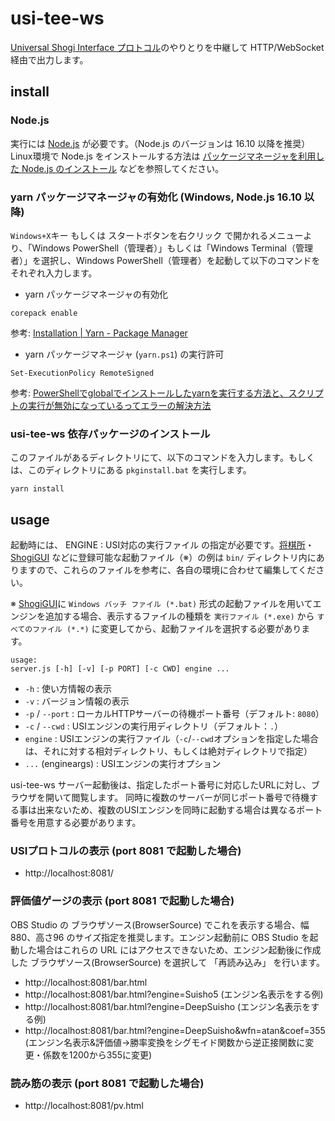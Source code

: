 # usi-tee-ws

[Universal Shogi Interface プロトコル](http://shogidokoro.starfree.jp/usi.html)のやりとりを中継して HTTP/WebSocket 経由で出力します。

## install

### Node.js

実行には [Node.js](https://nodejs.org/ja/) が必要です。（Node.js のバージョンは 16.10 以降を推奨）
Linux環境で Node.js をインストールする方法は [パッケージマネージャを利用した Node.js のインストール](https://nodejs.org/ja/download/package-manager/)  などを参照してください。

### yarn パッケージマネージャの有効化 (Windows, Node.js 16.10 以降)

`Windows+X`キー もしくは スタートボタンを右クリック で開かれるメニューより、「Windows PowerShell（管理者）」もしくは「Windows Terminal（管理者）」を選択し、Windows PowerShell（管理者）を起動して以下のコマンドをそれぞれ入力します。

- yarn パッケージマネージャの有効化

```
corepack enable
```

参考: [Installation | Yarn - Package Manager](https://yarnpkg.com/getting-started/install)

- yarn パッケージマネージャ (`yarn.ps1`) の実行許可

```
Set-ExecutionPolicy RemoteSigned
```

参考: [PowerShellでglobalでインストールしたyarnを実行する方法と、スクリプトの実行が無効になっているってエラーの解決方法](https://www.suzu6.net/posts/335-windows11-npm-install-global-yarn/)

### usi-tee-ws 依存パッケージのインストール

このファイルがあるディレクトリにて、以下のコマンドを入力します。もしくは、このディレクトリにある `pkginstall.bat` を実行します。

```
yarn install
```

## usage

起動時には、 ENGINE : USI対応の実行ファイル の指定が必要です。[将棋所](http://shogidokoro.starfree.jp/index.html)・[ShogiGUI](http://shogigui.siganus.com/) などに登録可能な起動ファイル（※）の例は `bin/` ディレクトリ内にありますので、これらのファイルを参考に、各自の環境に合わせて編集してください。

※ [ShogiGUI](http://shogigui.siganus.com/)に `Windows バッチ ファイル (*.bat)` 形式の起動ファイルを用いてエンジンを追加する場合、表示するファイルの種類を `実行ファイル (*.exe)` から `すべてのファイル (*.*)` に変更してから、起動ファイルを選択する必要があります。

```
usage:
server.js [-h] [-v] [-p PORT] [-c CWD] engine ...
```

- `-h` : 使い方情報の表示
- `-v` : バージョン情報の表示
- `-p` / `--port` : ローカルHTTPサーバーの待機ポート番号（デフォルト: `8080`）
- `-c` / `--cwd` : USIエンジンの実行用ディレクトリ（デフォルト：`.`）
- `engine` : USIエンジンの実行ファイル（`-c`/`--cwd`オプションを指定した場合は、それに対する相対ディレクトリ、もしくは絶対ディレクトリで指定）
- `...` (engineargs) : USIエンジンの実行オプション

usi-tee-ws サーバー起動後は、指定したポート番号に対応したURLに対し、ブラウザを開いて閲覧します。
同時に複数のサーバーが同じポート番号で待機する事は出来ないため、複数のUSIエンジンを同時に起動する場合は異なるポート番号を用意する必要があります。

### USIプロトコルの表示 (port 8081 で起動した場合)

- http://localhost:8081/

### 評価値ゲージの表示 (port 8081 で起動した場合)

OBS Studio の ブラウザソース(BrowserSource) でこれを表示する場合、幅880、高さ96 のサイズ指定を推奨します。エンジン起動前に OBS Studio を起動した場合はこれらの URL にはアクセスできないため、エンジン起動後に作成した ブラウザソース(BrowserSource) を選択して 「再読み込み」 を行います。

- http://localhost:8081/bar.html
- http://localhost:8081/bar.html?engine=Suisho5 (エンジン名表示をする例)
- http://localhost:8081/bar.html?engine=DeepSuisho (エンジン名表示をする例)
- http://localhost:8081/bar.html?engine=DeepSuisho&wfn=atan&coef=355 (エンジン名表示&評価値→勝率変換をシグモイド関数から逆正接関数に変更・係数を1200から355に変更)

### 読み筋の表示 (port 8081 で起動した場合)

- http://localhost:8081/pv.html

